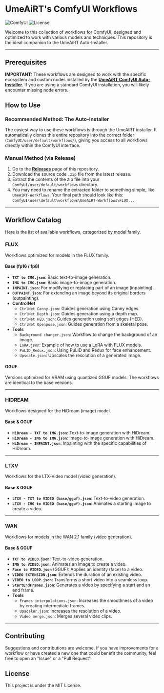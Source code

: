 # UmeAiRT's ComfyUI Workflows

![ComfyUI](https://img.shields.io/badge/ComfyUI-Workflow%20Collection-orange.svg)
![License](https://img.shields.io/badge/License-MIT-green.svg)

Welcome to this collection of workflows for ComfyUI, designed and optimized to work with various models and techniques. This repository is the ideal companion to the UmeAiRT Auto-Installer.

---

## Prerequisites

**IMPORTANT:** These workflows are designed to work with the specific ecosystem and custom nodes installed by the **[UmeAiRT ComfyUI Auto-Installer](https://github.com/YOUR_USERNAME/YOUR_INSTALLER_REPO)**. If you are using a standard ComfyUI installation, you will likely encounter missing node errors.

## How to Use

### Recommended Method: The Auto-Installer
The easiest way to use these workflows is through the UmeAiRT installer. It automatically clones this entire repository into the correct folder (`ComfyUI/user/default/workflows/`), giving you access to all workflows directly within the ComfyUI interface.

### Manual Method (via Release)
1.  Go to the [**Releases**](https://github.com/UmeAiRT/ComfyUI-Workflows/releases) page of this repository.
2.  Download the source code `.zip` file from the latest release.
3.  Extract the contents of the zip file into your `ComfyUI/user/default/workflows` directory.
4.  You may need to rename the extracted folder to something simple, like `UmeAiRT-Workflows`. Your final path should look like this: `ComfyUI\user\default\workflows\UmeAiRT-Workflows\FLUX...`

---

## Workflow Catalog

Here is the list of available workflows, categorized by model family.

### FLUX
Workflows optimized for models in the FLUX family.

#### Base (fp16 / fp8)
* **`TXT to IMG.json`**: Basic text-to-image generation.
* **`IMG to IMG.json`**: Basic image-to-image generation.
* **`INPAINT.json`**: For modifying or replacing part of an image (inpainting).
* **`OUTPAINT.json`**: For extending an image beyond its original borders (outpainting).
* **ControlNet**
    * `CtrlNet Canny.json`: Guides generation using Canny edges.
    * `CtrlNet Depth.json`: Guides generation using a depth map.
    * `CtrlNet HED.json`: Guides generation using soft edges (HED).
    * `CtrlNet Openpose.json`: Guides generation from a skeletal pose.
* **Tools**
    * `Background changer.json`: Workflow to change the background of an image.
    * `LoRA.json`: Example of how to use a LoRA with FLUX models.
    * `PuLID_Redux.json`: Using PuLID and Redux for face enhancement.
    * `Upscale.json`: Upscales the resolution of a generated image.

#### GGUF
Versions optimized for VRAM using quantized GGUF models. The workflows are identical to the base versions.

---

### HIDREAM
Workflows designed for the HiDream (image) model.

#### Base & GGUF
* **`HiDream - TXT to IMG.json`**: Text-to-image generation with HiDream.
* **`HiDream - IMG to IMG.json`**: Image-to-image generation with HiDream.
* **`HiDream - INPAINT.json`**: Inpainting with the specific capabilities of HiDream.

---

### LTXV
Workflows for the LTX-Video model (video generation).

#### Base & GGUF
* **`LTXV - TXT to VIDEO (base/gguf).json`**: Text-to-video generation.
* **`LTXV - IMG to VIDEO (base/gguf).json`**: Animates a starting image to create a video.

---

### WAN
Workflows for models in the WAN 2.1 family (video generation).

#### Base & GGUF
* **`TXT to VIDEO.json`**: Text-to-video generation.
* **`IMG to VIDEO.json`**: Animates an image to create a video.
* **`Face to VIDEO.json`** (GGUF): Applies an identity (face) to a video.
* **`VIDEO EXTENSION.json`**: Extends the duration of an existing video.
* **`VIDEO to LOOP.json`**: Transforms a short video into a seamless loop.
* **`StartEndFrames.json`**: Generates a video by specifying a start and an end frame.
* **Tools**
    * `Frames interpolations.json`: Increases the smoothness of a video by creating intermediate frames.
    * `Upscaler.json`: Increases the resolution of a video.
    * `Video merge.json`: Merges several video clips.

---

## Contributing

Suggestions and contributions are welcome. If you have improvements for a workflow or have created a new one that could benefit the community, feel free to open an "Issue" or a "Pull Request".

## License

This project is under the MIT License.
